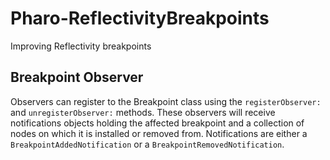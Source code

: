 # Pharo-ReflectivityBreakpoints
Improving Reflectivity breakpoints 

## Breakpoint Observer

Observers can register to the Breakpoint class using the `registerObserver:` and `unregisterObserver:` methods.
These observers will receive notifications objects holding the affected breakpoint and a collection of nodes on which it is installed or removed from.
Notifications are either a `BreakpointAddedNotification` or a `BreakpointRemovedNotification`.
